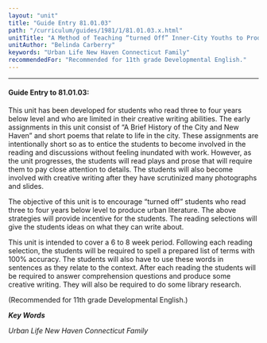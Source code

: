 ```yaml
---
layout: "unit"
title: "Guide Entry 81.01.03"
path: "/curriculum/guides/1981/1/81.01.03.x.html"
unitTitle: "A Method of Teaching “turned Off” Inner-City Youths to Produce Urban Literature"
unitAuthor: "Belinda Carberry"
keywords: "Urban Life New Haven Connecticut Family"
recommendedFor: "Recommended for 11th grade Developmental English."
---
```

<body>
<hr/>
<h4>
Guide Entry to 81.01.03:
</h4>
This unit has been developed for students who read three to four years below level and who are limited in their creative writing abilities. The early assignments in this unit consist of “A Brief History of the City and New Haven” and short poems that relate to life in the city. These assignments are intentionally short so as to entice the students to become involved in the reading and discussions without feeling inundated with work.  However, as the unit progresses, the students will read plays and prose that will require them to pay close attention to details.  The students will also become involved with creative writing after they have scrutinized many photographs and slides.
<p>
The objective of this unit is to encourage “turned off” students who read three to four years below level to produce urban literature.  The above strategies will provide incentive for the students.  The reading selections will give the students ideas on what they can write about.
</p>
<p>
This unit is intended to cover a 6 to 8 week period.  Following each reading selection, the students will be required to spell a prepared list of terms with 100% accuracy.  The students will also have to use these words in sentences as they relate to the context.  After each reading the students will be required to answer comprehension questions and produce some creative writing.  They will also be required to do some library research.
</p>
<p>
(Recommended for 11th grade Developmental English.)
</p>
<p>
<b>
<i>
Key Words
</i>
</b>
<br/>
</p>
<p>
<i>
Urban Life New Haven Connecticut Family
</i>
</p>
</body>
